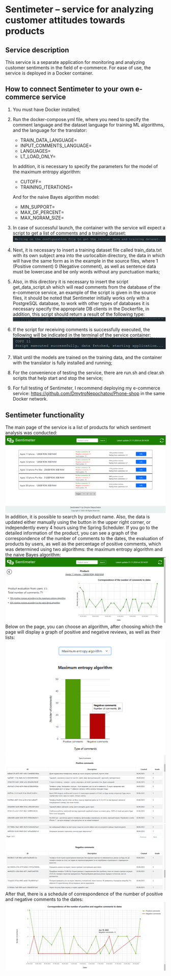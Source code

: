 # Sentimeter – service for analyzing customer attitudes towards products

## Service description

This service is a separate application for monitoring and analyzing customer sentiments in the field of e-commerce. For ease of use, the service is deployed in a Docker container.

## How to connect Sentimeter to your own e-commerce service

1. You must have Docker installed;
2. Run the docker-compose.yml file, where you need to specify the comment language and the dataset language for training ML algorithms, and the language for the translator:
    - TRAIN_DATA_LANGUAGE=
    - INPUT_COMMENTS_LANGUAGE=
    - LANGUAGES=
    - LT_LOAD_ONLY= 

   In addition, it is necessary to specify the parameters for the model of the maximum entropy algorithm:
    - CUTOFF=
    - TRAINING_ITERATIONS=

   And for the naive Bayes algorithm model:
    - MIN_SUPPORT=
    - MAX_DF_PERCENT=
    - MAX_NGRAM_SIZE=
3. In case of successful launch, the container with the service will expect a script to get a list of comments and a training dataset:
    ![img.png](mdphoto/img.png)
4. Next, it is necessary to insert a training dataset file called train_data.txt with its own subject area into the usrlocalbin directory, the data in which will have the same form as in the example in the source files, where 1 (Positive comment) 0 (Negative comment), as well as sentence data must be lowercase and be only words without any punctuation marks;
5. Also, in this directory it is necessary to insert the script get_data_script.sh which will read comments from the database of the e-commerce service, an example of the script is given in the source files, it should be noted that Sentimeter initially works only with a PostgreSQL database, to work with other types of databases it is necessary specify the appropriate DB clients in the Dockerfile, in addition, this script should return a result of the following type:
    ![img_1.png](mdphoto/img_1.png)
6. If the script for receiving comments is successfully executed, the following will be indicated in the terminal of the service container:
    ![img_2.png](mdphoto/img_2.png)
7. Wait until the models are trained on the training data, and the container with the translator is fully installed and running;
8. For the convenience of testing the service, there are run.sh and clear.sh scripts that help start and stop the service;
9. For full testing of Sentimeter, I recommend deploying my e-commerce service: https://github.com/DmytroNepochatov/Phone-shop in the same Docker network.

## Sentimeter functionality

The main page of the service is a list of products for which sentiment analysis was conducted:
    ![img_3.png](mdphoto/img_3.png)
In addition, it is possible to search by product name.
Also, the data is updated either manually using the button in the upper right corner, or independently every 4 hours using the Spring Scheduler.
If you go to the detailed information of the product, you can see a graph of the correspondence of the number of comments to the dates, the evaluation of products by users, as well as the percentage of positive comments, which was determined using two algorithms: the maximum entropy algorithm and the naive Bayes algorithm:
    ![img_4.png](mdphoto/img_4.png)
Below on the page, you can choose an algorithm, after choosing which the page will display a graph of positive and negative reviews, as well as their lists:
    ![img_5.png](mdphoto/img_5.png)
    ![img_6.png](mdphoto/img_6.png)
    ![img_7.png](mdphoto/img_7.png)
After that, there is a schedule of correspondence of the number of positive and negative comments to the dates:
    ![img_8.png](mdphoto/img_8.png)
    